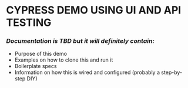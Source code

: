 # CYPRESS DEMO USING UI AND API TESTING

### _Documentation is TBD but it will definitely contain:_
- Purpose of this demo
- Examples on how to clone this and run it
- Boilerplate specs
- Information on how this is wired and configured (probably a step-by-step DIY)
